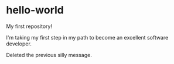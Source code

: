 # hello-world
My first repository!

I'm taking my first step in my path to become an excellent 
software developer.

Deleted the previous silly message.
